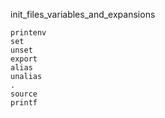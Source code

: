 init_files_variables_and_expansions

    printenv
    set
    unset
    export
    alias
    unalias
    .
    source
    printf
